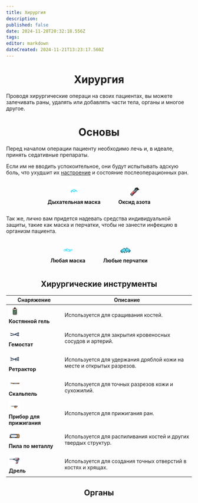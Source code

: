 ```yaml
---
title: Хирургия
description: 
published: false
date: 2024-11-28T20:32:18.556Z
tags: 
editor: markdown
dateCreated: 2024-11-21T13:23:17.560Z
---
```


# <center>Хирургия
<p>

Проводя хирургические операци на своих пациентах, вы можете залечивать раны, удалять или добавлять части тела, органы и многое другое.

# <center>Основы

Перед началом операции пациенту необходимо лечь и, в идеале, принять седативные препараты.<p>
Если им не вводить успокоительное, они будут испытывать адскую боль, что ухудшит их <a href="/guides/mood">настроение</a> и состояние послеоперационных ран.


<div style="text-align: center;">
<b>
  <figure style="display: inline-block; margin-right: 5px;">
    <img src="/guides/medicine/surgery/breathing_mask.png"  class="png2" alt="Дыхательная маска">
    <figcaption>Дыхательная маска</figcaption>
  </figure>

  <figure style="display: inline-block;">
    <img src="/guides/medicine/surgery/oxide.png"  class="png2" alt="Оксид азота">
    <figcaption>Оксид азота</figcaption>
  </figure>
</b>
</div>

Так же, лично вам придется надевать средства индивидуальной защиты, такие как маска и перчатки, чтобы не занести инфекцию в организм пациента.

<div style="text-align: center;">
<b>
  <figure style="display: inline-block; margin-right: 5px;">
    <img src="/guides/medicine/surgery/mask.png"  class="png2" alt="Дыхательная маска">
    <figcaption>Любая маска</figcaption>
  </figure>

  <figure style="display: inline-block;">
    <img src="/guides/medicine/surgery/gloves.png"  class="png2" alt="Оксид азота">
    <figcaption>Любые перчатки</figcaption>
  </figure>
</b>
</div>

## <center>Хирургические инструменты


<div class="tb">
<center>
  <table class="med">
    <thead>
      <tr>
        <th>Снаряжение</th>
        <th>Описание</th>
      </tr>
    </thead>
    <tbody>
      <tr>
        <td><img src="/guides/medicine/surgery/bone-gel.png" class="png1"><br><b>Костянной гель</b></td>
        <td><p>Используется для сращивания костей. 
        </td>
      </tr>
      <tr>
        <td><img src="/guides/medicine/surgery/hemostat.png" class="png1"><br><b>Гемостат</b></td>
        <td><p>Используется для закрытия кровеносных сосудов и артерий.
        </td>
      </tr>
      <tr>
        <td><img src="/guides/medicine/surgery/retractor.png" class="png1"><br><b>Ретрактор</b></td>
        <td><p>	Используется для удержания дряблой кожи на месте и открытых разрезов.
        </td>
      </tr>
      <tr>
        <td><img src="/guides/medicine/surgery/scalpel.png" class="png1"><br><b>Скальпель</b></td>
        <td><p>Используется для точных разрезов кожи и сухожилий.
        </td>
      </tr>
      <tr>
        <td><img src="/guides/medicine/surgery/cautery.png" class="png1"><br><b>Прибор для прижигания</b></td>
        <td><p>	Используется для прижигания ран.
        </td>
      </tr>
      <tr>
        <td><img src="/guides/medicine/surgery/saw.png" class="png1"><br><b>Пила по металлу</b></td>
        <td><p>Используется для распиливания костей и других твердых структур.
        </td>
      </tr>
      <tr>
        <td><img src="/guides/medicine/surgery/drill.png" class="png1"><br><b>Дрель</b></td>
        <td><p>	Используется для создания точных отверстий в костях и хрящах.
        </td>
      </tr>
    </tbody>
  </table>
</center>
</div>

## <center> Органы


